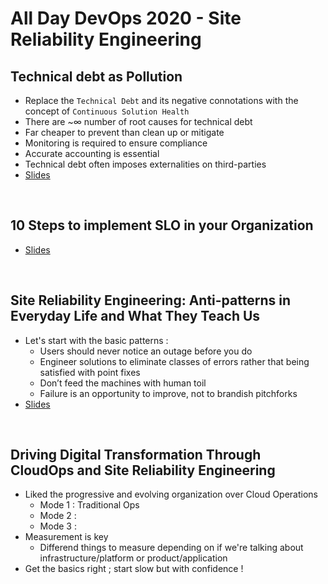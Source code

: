 # All Day DevOps 2020 - Site Reliability Engineering

## Technical debt as Pollution

* Replace the `Technical Debt` and its negative connotations with the concept of `Continuous Solution Health`
* There are ~∞ number of root causes for technical debt
* Far cheaper to prevent than clean up or mitigate
* Monitoring is required to ensure compliance
* Accurate accounting is essential
* Technical debt often imposes externalities on third-parties
* [Slides](assets/ADDO-Technical-Debt.pdf)

&nbsp;

## 10 Steps to implement SLO in your Organization

* [Slides](assets/ADDO_2020_SRE_final.pdf)

&nbsp;

## Site Reliability Engineering: Anti-patterns in Everyday Life and What They Teach Us

* Let's start with the basic patterns :
  * Users should never notice an outage before you do
  * Engineer solutions to eliminate classes of errors rather that being satisfied with point fixes
  * Don’t feed the machines with human toil
  * Failure is an opportunity to improve, not to brandish pitchforks
* [Slides](assets/ADDO-2020-SRE-Antipatterns-in-Everyday-Life.pdf)

&nbsp;

## Driving Digital Transformation Through CloudOps and Site Reliability Engineering

* Liked the progressive and evolving organization over Cloud Operations
  * Mode 1 : Traditional Ops
  * Mode 2 :
  * Mode 3 :
* Measurement is key
  * Differend things to measure depending on if we're talking about infrastructure/platform or product/application
* Get the basics right ; start slow but with confidence !